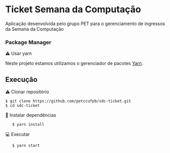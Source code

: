 # Ticket Semana da Computação

Aplicação desenvolvida pelo grupo PET para o gerenciamento de ingressos da Semana da Computação

### Package Manager
⚠️ Usar yarn

Neste projeto estamos utilizamos o gerenciador de pacotes [Yarn](https://yarnpkg.com/en/docs/install).

## Execução
⚠️ Clonar repositório
```
$ git clone https://github.com/petccufpb/sdc-ticket.git
$ cd sdc-ticket
```

👷 Instalar dependências

```
   $ yarn install
```

💻  Executar

```
   $ yarn start
```
